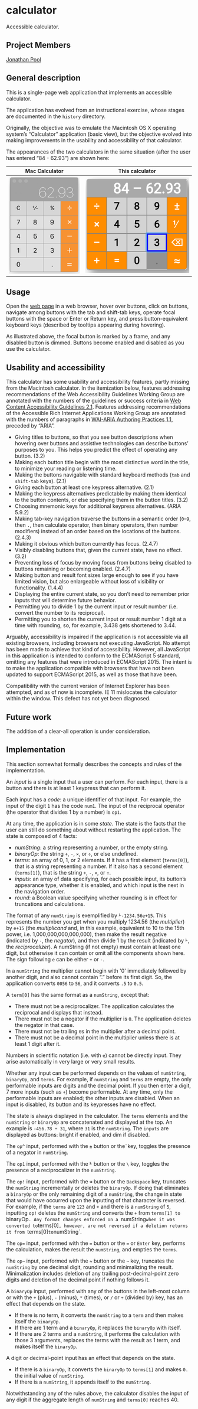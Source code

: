 # calculator

Accessible calculator.

## Project Members

[Jonathan Pool](https://github.com/jrpool)

## General description

This is a single-page web application that implements an accessible calculator.

The application has evolved from an instructional exercise, whose stages are documented in the `history` directory.

Originally, the objective was to emulate the Macintosh OS X operating system’s “Calculator” application (basic view), but the objective evolved into making improvements in the usability and accessibility of that calculator.

The appearances of the two calculators in the same situation (after the user has entered “84 - 62.93”) are shown here:

Mac Calculator | This calculator
--- | ---
<img src="images/maccalc.png" alt="Mac calculator"> | <img src="images/calculator.png" alt="This calculator">

## Usage

Open the [web page](https://jrpool.github.io/calculator/) in a web browser, hover over buttons, click on buttons, navigate among buttons with the tab and shift-tab keys, operate focal buttons with the space or Enter or Return key, and press button-equivalent keyboard keys (described by tooltips appearing during hovering).

As illustrated above, the focal button is marked by a frame, and any disabled button is dimmed. Buttons become enabled and disabled as you use the calculator.

## Usability and accessibility

This calculator has some usability and accessibility features, partly missing from the Macintosh calculator. In the itemization below, features addressing recommendations of the Web Accessibility Guidelines Working Group are annotated with the numbers of the guidelines or success criteria in [Web Content Accessibility Guidelines 2.1](https://www.w3.org/TR/WCAG21/). Features addressing recommendations of the Accessible Rich Internet Applications Working Group are annotated with the numbers of paragraphs in [WAI-ARIA Authoring Practices 1.1](https://www.w3.org/TR/wai-aria-practices-1.1/), preceded by “ARIA”.

- Giving titles to buttons, so that you see button descriptions when hovering over buttons and assistive technologies can describe buttons’ purposes to you. This helps you predict the effect of operating any button. (3.2)
- Making each button title begin with the most distinctive word in the title, to minimize your reading or listening time.
- Making the buttons navigable with standard keyboard methods (`tab` and `shift-tab` keys). (2.1)
- Giving each button at least one keypress alternative. (2.1)
- Making the keypress alternatives predictable by making them identical to the button contents, or else specifying them in the button titles. (3.2)
- Choosing mnemonic keys for additional keypress alternatives. (ARIA 5.9.2)
- Making tab-key navigation traverse the buttons in a semantic order (`0`–`9`, then `.`, then calculate operator, then binary operators, then number modifiers) instead of an order based on the locations of the buttons. (2.4.3)
- Making it obvious which button currently has focus. (2.4.7)
- Visibly disabling buttons that, given the current state, have no effect. (3.2)
- Preventing loss of focus by moving focus from buttons being disabled to buttons remaining or becoming enabled. (2.4.7)
- Making button and result font sizes large enough to see if you have limited vision, but also enlargeable without loss of visibility or functionality. (1.4.4)
- Displaying the entire current state, so you don’t need to remember prior inputs that will determine future behavior.
- Permitting you to divide 1 by the current input or result number (i.e. convert the number to its reciprocal).
- Permitting you to shorten the current input or result number 1 digit at a time with rounding, so, for example, 3.438 gets shortened to 3.44.

Arguably, accessibility is impaired if the application is not accessible via all existing browsers, including browsers not executing JavaScript. No attempt has been made to achieve that kind of accessibility. However, all JavaScript in this application is intended to conform to the ECMAScript 5 standard, omitting any features that were introduced in ECMAScript 2015. The intent is to make the application compatible with browsers that have not been updated to support ECMAScript 2015, as well as those that have been.

Compatibility with the current version of Internet Explorer has been attempted, and as of now is incomplete. IE 11 mislocates the calculator within the window. This defect has not yet been diagnosed.

## Future work

The addition of a clear-all operation is under consideration.

## Implementation

This section somewhat formally describes the concepts and rules of the implementation.

An _input_ is a single input that a user can perform. For each input, there is a button and there is at least 1 keypress that can perform it.

Each input has a _code_: a unique identifier of that input. For example, the input of the digit `1` has the code `num1`. The input of the reciprocal operator (the operator that divides 1 by a number) is `op1`.

At any time, the application is in some _state_. The state is the facts that the user can still do something about without restarting the application. The state is composed of 4 facts:

- _numString_: a string representing a number, or the empty string.
- _binaryOp_: the string `+`, `-`, `×`, or `÷`, or else undefined.
- _terms_: an array of 0, 1, or 2 elements. If it has a first element (`terms[0]`), that is a string representing a number. If it also has a second element (`terms[1]`), that is the string `+`, `-`, `×`, or `÷`.
- _inputs_: an array of data specifying, for each possible input, its button’s appearance type, whether it is enabled, and which input is the next in the navigation order.
- _round_: a Boolean value specifying whether rounding is in effect for truncations and calculations.

The format of any `numString` is exemplified by `⅟-1234.56e+15`. This represents the number you get when you multiply 1234.56 (the _multiplier_) by `e+15` (the _multiplicand_ and, in this example, equivalent to 10 to the 15th power, i.e. 1,000,000,000,000,000), then make the result negative (indicated by `-`, the _negator_), and then divide 1 by the result (indicated by `⅟`, the _reciprocalizer_). A numString (if not empty) must contain at least one digit, but otherwise it can contain or omit all the components shown here. The sign following `e` can be either `+` or `-`.

In a `numString` the multiplier cannot begin with '0' immediately followed by another digit, and also cannot contain “.” before its first digit. So, the application converts `0056` to `56`, and it converts `.5` to `0.5`.

A `term[0]` has the same format as a `numString`, except that:

- There must not be a reciprocalizer. The application calculates the reciprocal and displays that instead.
- There must not be a negator if the multiplier is `0`. The application deletes the negator in that case.
- There must not be trailing `0`s in the multiplier after a decimal point.
- There must not be a decimal point in the multiplier unless there is at least 1 digit after it.

Numbers in scientific notation (i.e. with `e`) cannot be directly input. They arise automatically in very large or very small results.

Whether any input can be performed depends on the values of `numString`, `binaryOp`, and `terms`. For example, if `numString` and `terms` are empty, the only performable inputs are digits and the decimal point. If you then enter a digit, 7 more inputs (such as `+`) become performable. At any time, only the performable inputs are enabled; the other inputs are disabled. When an input is disabled, its button and its keypresses have no effect.

The state is always displayed in the calculator. The `terms` elements and the `numString` or `binaryOp` are concatenated and displayed at the top. An example is `-456.78 ÷ 31`, where `31` is the `numString`. The `inputs` are displayed as buttons: bright if enabled, and dim if disabled.

The `op^` input, performed with the `±` button or the`` ` ``key, toggles the presence of a negator in `numString`.

The `op1` input, performed with the `⅟` button or the `\` key, toggles the presence of a reciprocalizer in the `numString`.

The `op!` input, performed with the `⌫` button or the `Backspace` key, truncates the `numString` incrementally or deletes the `binaryOp`. If doing that eliminates a `binaryOp` or the only remaining digit of a `numString`, the change in state that would have occurred upon the inputting of that character is reversed. For example, if the `terms` are `123` and `+` and there is a `numString` of `5`, inputting `op!` deletes the `numString` and converts the `+` from `terms[1] to `binaryOp`. Any format changes enforced on a `numString` when it was converted to `terms[0]`, however, are not reversed if a deletion returns it from `terms[0]` to `numString`.

The `op=` input, performed with the `=` button or the `=` or `Enter` key, performs the calculation, makes the result the `numString`, and empties the `terms`.

The `op~` input, performed with the `≈` button or the `~` key, truncates the `numString` by one decimal digit, rounding and minimalizing the result. Minimalization includes deletion of any trailing post-decimal-point zero digits and deletion of the decimal point if nothing follows it.

A `binaryOp` input, performed with any of the buttons in the left-most column or with the `+` (plus), `-` (minus), `*` (times), or `/` or `÷` (divided by) key, has an effect that depends on the state.

- If there is no term, it converts the `numString` to a `term` and then makes itself the `binaryOp`.
- If there are 1 term and a `binaryOp`, it replaces the `binaryOp` with itself.
- If there are 2 terms and a `numString`, it performs the calculation with those 3 arguments, replaces the terms with the result as 1 term, and makes itself the `binaryOp`.

A digit or decimal-point input has an effect that depends on the state.

- If there is a `binaryOp`, it converts the `binaryOp` to `terms[1]` and makes `0.` the initial value of `numString`.
- If there is a `numString`, it appends itself to the `numString`.

Notwithstanding any of the rules above, the calculator disables the input of any digit if the aggregate length of `numString` and `terms[0]` reaches 40.
